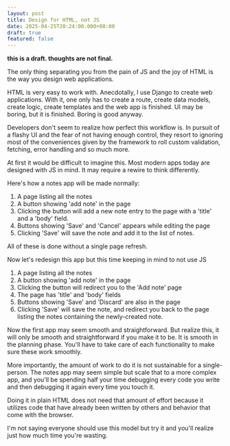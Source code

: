 ```yaml
---
layout: post
title: Design for HTML, not JS
date: 2025-04-25T20:24:00.000+08:00
draft: true
featured: false
---
```

__this is a draft. thoughts are not final.__

The only thing separating you from the pain of JS and the joy of HTML is the way you design web applications.

HTML is very easy to work with. Anecdotally, I use Django to create web applications. With it, one only has to create a route, create data models, create logic, create templates and the web app is finished. UI may be boring, but it is finished. Boring is good anyway.

Developers don't seem to realize how perfect this workflow is. In pursuit of a flashy UI and the fear of not having enough control, they resort to ignoring most of the conveniences given by the framework to roll custom validation, fetching, error handling and so much more.

At first it would be difficult to imagine this. Most modern apps today are designed with JS in mind. It may require a rewire to think differently.

Here's how a notes app will be made normally:
1. A page listing all the notes 
2. A button showing 'add note' in the page
3. Clicking the button will add a new note entry to the page with a 'title' and a 'body' field.
4. Buttons showing 'Save' and 'Cancel' appears while editing the page
5. Clicking 'Save' will save the note and add it to the list of notes.

All of these is done without a single page refresh. 

Now let's redesign this app but this time keeping in mind to not use JS
1. A page listing all the notes
2. A button showing 'add note' in the page
3. Clicking the button will redirect you to the 'Add note' page
4. The page has 'title' and 'body' fields
5. Buttons showing 'Save' and 'Discard' are also in the page
6. Clicking 'Save' will save the note, and redirect you back to the page listing the notes containing the newly-created note.

Now the first app may seem smooth and straightforward. But realize this, it will only be smooth and straightforward if you make it to be. It is smooth in the planning phase. You'll have to take care of each functionality to make sure these work smoothly. 

More importantly, the amount of work to do it is not sustainable for a single-person. The notes app may seem simple but scale that to a more complex app, and you'll be spending half your time debugging every code you write and then debugging it again every time you touch it.

Doing it in plain HTML does not need that amount of effort because it utilizes code that have already been written by others and behavior that come with the browser.

I'm not saying everyone should use this model but try it and you'll realize just how much time you're wasting.
